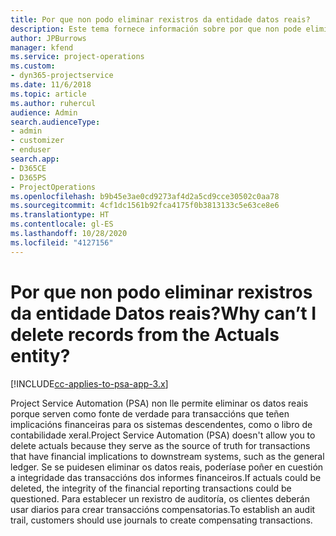 ```yaml
---
title: Por que non podo eliminar rexistros da entidade datos reais?
description: Este tema fornece información sobre por que non pode eliminar rexistros da entidade datos reais.
author: JPBurrows
manager: kfend
ms.service: project-operations
ms.custom:
- dyn365-projectservice
ms.date: 11/6/2018
ms.topic: article
ms.author: ruhercul
audience: Admin
search.audienceType:
- admin
- customizer
- enduser
search.app:
- D365CE
- D365PS
- ProjectOperations
ms.openlocfilehash: b9b45e3ae0cd9273af4d2a5cd9cce30502c0aa78
ms.sourcegitcommit: 4cf1dc1561b92fca4175f0b3813133c5e63ce8e6
ms.translationtype: HT
ms.contentlocale: gl-ES
ms.lasthandoff: 10/28/2020
ms.locfileid: "4127156"
---
```

# <a name="why-cant-i-delete-records-from-the-actuals-entity"></a><span data-ttu-id="c70b7-103">Por que non podo eliminar rexistros da entidade Datos reais?</span><span class="sxs-lookup"><span data-stu-id="c70b7-103">Why can’t I delete records from the Actuals entity?</span></span>

[!INCLUDE[cc-applies-to-psa-app-3.x](../includes/cc-applies-to-psa-app-3x.md)]

<span data-ttu-id="c70b7-104">Project Service Automation (PSA) non lle permite eliminar os datos reais porque serven como fonte de verdade para transaccións que teñen implicacións financeiras para os sistemas descendentes, como o libro de contabilidade xeral.</span><span class="sxs-lookup"><span data-stu-id="c70b7-104">Project Service Automation (PSA) doesn't allow you to delete actuals because they serve as the source of truth for transactions that have financial implications to downstream systems, such as the general ledger.</span></span> <span data-ttu-id="c70b7-105">Se se puidesen eliminar os datos reais, poderíase poñer en cuestión a integridade das transaccións dos informes financeiros.</span><span class="sxs-lookup"><span data-stu-id="c70b7-105">If actuals could be deleted, the integrity of the financial reporting transactions could be questioned.</span></span> <span data-ttu-id="c70b7-106">Para establecer un rexistro de auditoría, os clientes deberán usar diarios para crear transaccións compensatorias.</span><span class="sxs-lookup"><span data-stu-id="c70b7-106">To establish an audit trail, customers should use journals to create compensating transactions.</span></span>

